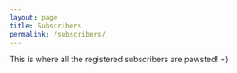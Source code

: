 ```yaml
---
layout: page
title: Subscribers
permalink: /subscribers/
---
```


This is where all the registered subscribers are pawsted! =)
